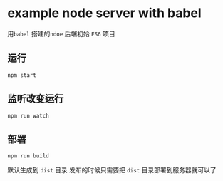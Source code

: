 # example node server with babel

用`babel` 搭建的`ndoe` 后端初始 `ES6` 项目

## 运行
```
npm start 
```

## 监听改变运行
```
npm run watch
```

## 部署
```
npm run build
```
默认生成到 `dist` 目录
发布的时候只需要把 `dist` 目录部署到服务器就可以了